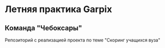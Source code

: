 # Летняя практика Garpix
## Команда "Чебоксары"
Репозиторий с реализацией проекта по теме "Скоринг учащихся вуза"
